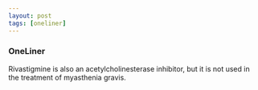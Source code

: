 ```yaml
---
layout: post
tags: [oneliner]
---
```



### OneLiner

Rivastigmine is also an acetylcholinesterase inhibitor, but it is not used in the treatment of myasthenia gravis.
